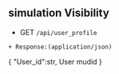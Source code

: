 ## simulation Visibility
* GET ``/api/user_profile``

```
+ Response:(application/json)
```
{
    "User_id":str, User mudid
}
